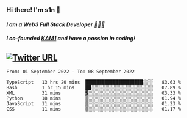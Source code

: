 ### Hi there! I'm s1n 👋
#### *I am a Web3 Full Stack Developer 👨🏽‍💻*
#### *I co-founded [KAM1](https://kam1.com) and have a passion in coding!*

[![Twitter URL](https://img.shields.io/twitter/url/https/twitter.com/bukotsunikki.svg?style=social&label=Follow%20%40s1n_s1nstyle)](https://twitter.com/s1n_s1nstyle)
---

<!--START_SECTION:waka-->

```text
From: 01 September 2022 - To: 08 September 2022

TypeScript   13 hrs 20 mins  █████████████████████░░░░   83.63 %
Bash         1 hr 15 mins    ██░░░░░░░░░░░░░░░░░░░░░░░   07.89 %
XML          31 mins         ▓░░░░░░░░░░░░░░░░░░░░░░░░   03.33 %
Python       18 mins         ▒░░░░░░░░░░░░░░░░░░░░░░░░   01.94 %
JavaScript   11 mins         ▒░░░░░░░░░░░░░░░░░░░░░░░░   01.23 %
CSS          11 mins         ▒░░░░░░░░░░░░░░░░░░░░░░░░   01.17 %
```

<!--END_SECTION:waka-->

<!--
**s1nstyle/s1nstyle** is a ✨ _special_ ✨ repository because its `README.md` (this file) appears on your GitHub profile.

Here are some ideas to get you started:

- 🔭 I’m currently working on ...
- 🌱 I’m currently learning ...
- 👯 I’m looking to collaborate on ...
- 🤔 I’m looking for help with ...
- 💬 Ask me about ...
- 📫 How to reach me: ...
- 😄 Pronouns: ...
- ⚡ Fun fact: ...
-->
